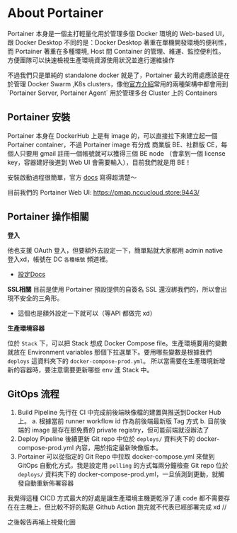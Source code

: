 # About Portainer

Portainer 本身是一個主打輕量化用於管理多個 Docker 環境的 Web-based UI，跟 Docker Desktop 不同的是：Docker Desktop 著重在單機開發環境的便利性，而 Portainer 著重在多種環境, Host 間 Container 的管理、維運、監控便利性。方便團隊可以快速檢視生產環境資源使用狀況並進行運維操作

不過我們只是單純的 standalone docker 就是了，Portainer 最大的用處應該是在於管理 Docker Swarm ,K8s clusters，像他[官方介紹](https://academy.portainer.io/install/#/lessons/7fS0HUcoG8dQgbwarkRcLCArm7f7ZAe_)常用的兩種架構中都會用到 `Portainer Server, Portainer Agent` 用於管理多台 Cluster 上的 Containers

## Portainer 安裝

Portainer 本身在 DockerHub 上是有 image 的，可以直接拉下來建立起一個 Portainer container，不過 Portainer image 有分成 商業版 BE、社群版 CE，每個人只要用 gmail 註冊一個帳號就可以獲得三個 BE node （會拿到一個 license key，容器建好後進到 Web UI 會需要輸入），目前我們就是用 BE！

安裝啟動過程很簡單，官方 [docs](https://docs.portainer.io/start/install) 寫得超清楚～ 

目前我們的 Portainer Web UI: https://pmap.nccucloud.store:9443/

## Portainer 操作相關

**登入**

他也支援 OAuth 登入，但要額外去設定一下，簡單點就大家都用 admin native 登入xd，帳號在 DC `各種帳號` 頻道裡。
- [設定Docs](https://docs.portainer.io/admin/settings/authentication/oauth) 


**SSL相關**
目前是使用 Portainer 預設提供的自簽名 SSL 還沒綁我們的，所以會出現不安全的三角形。
* 這個也是額外設定一下就可以（等API 都做完 xd）


**生產環境容器**

位於 `Stack` 下，可以把 Stack 想成 Docker Compose file。生產環境要用的變數就放在 Environment variables 那個下拉選單下。要用哪些變數是根據我們 `deploys` 這資料夾下的 `docker-compose-prod.yml`。
所以當需要在生產環境新增新的容器時，要注意需要更新哪些 env 進 Stack 中。


## GitOps 流程

1. Build Pipeline 先行在 CI 中完成前後端映像檔的建置與推送到Docker Hub 上。
    a. 根據當前 runner workflow id 作為前後端最新版 Tag 方式
    b. 目前後端的 image 是存在那免費的 private registry，但可能前端就沒辦法了
2. Deploy Pipeline 後續更新 Git repo 中位於 `deploys/` 資料夾下的 docker-compose-prod.yml 內容，用於指定最新映像版本。
3. Portainer 可以從指定的 Git Repo 中拉取 docker-compose.yml 來做到 GitOps 自動化方式，我是設定用 `polling` 的方式每兩分鐘檢查 Git repo 位於 `deploys/` 資料夾下的 docker-compose-prod.yml，一旦偵測到更動，就觸發自動重新佈署容器

我覺得這種 CICD 方式最大的好處是讓生產環境主機更乾淨了連 code 都不需要存在在主機上，但比較不好的點是 Github Action 跑完就不代表已經部署完成 xd
//

之後報告再補上視覺化圖






